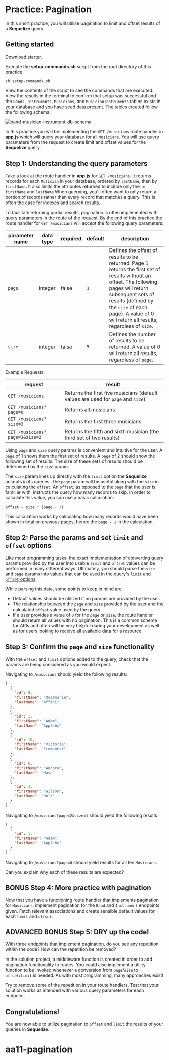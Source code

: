 # Practice: Pagination

In this short practice, you will utilize pagination to limit and offset results
of a **Sequelize** query.

## Getting started

Download starter. 

Execute the __setup-commands.sh__ script from the root directory of this
practice. 

```shell
sh setup-commands.sh
```

View the contents of the script to see the commands that are executed. View the
results in the terminal to confirm that setup was successful and the `Bands`,
`Instruments`, `Musicians`, and `MusicianInstruments` tables exists in your
database and you have seed data present. The tables created follow the following
schema:

![band-musician-instrument-db-schema]

In this practice you will be implementing the `GET /musicians` route handler in
__app.js__ which will query your database for all `Musicians`. You will use
query parameters from the request to create limit and offset values for the
**Sequelize** query.

## Step 1: Understanding the query parameters

Take a look at the route handler in __app.js__ for `GET /musicians`. It returns
records for each `Musician` in your database, ordered by `lastName`, then by
`firstName`. It also limits the attributes returned to include only the `id`,
`firstName` and `lastName` When querying, you'll often want to only return a
portion of records rather than every record that matches a query. This is often
the case for indexes and search results.

To facilitate returning partial results, pagination is often implemented with
query parameters in the route of the request. By the end of this practice the
route handler for `GET /musicians` will accept the following query parameters:

| parameter name | data type | required | default | description                                                                                                                                                                                                                                                           |
| -------------- | --------- | -------- | ------- | --------------------------------------------------------------------------------------------------------------------------------------------------------------------------------------------------------------------------------------------------------------------- |
| `page`         | integer   | false    | `1`     | Defines the offset of results to be returned. Page 1 returns the first set of results without an offset. The following pages will return subsequent sets of results (defined by the `size` of each page). A value of 0 will return all results, regardless of `size`. |
| `size`         | integer   | false    | `5`     | Defines the number of results to be returned. A value of 0 will return all results, regardless of `page`.                                                                                                                                                             |

Example Requests:

| request                        | result                                                                           |
| ------------------------------ | -------------------------------------------------------------------------------- |
| `GET /musicians`               | Returns the first five musicians (default values are used for `page` and `size`) |
| `GET /musicians?page=0`        | Returns all musicians                                                            |
| `GET /musicians?size=3`        | Returns the first three musicians                                                |
| `GET /musicians?page=3&size=2` | Returns the fifth and sixth musician (the third set of two results)              |

Using `page` and `size` query params is convenient and intuitive for the user. A
`page` of 1 shows them the first set of results. A `page` of 2 should show the
following set of results. The size of these sets of results should be determined
by the `size` param.

The `size` param lines up directly with the `limit` option the **Sequelize**
accepts in its queries. The `page` param will be useful along with the `size` in
calculating the `offset`. An `offset`, as opposed to the `page` that the user is
familiar with, instructs the query how many records to skip. In order to
calculate this value, you can use a basic calculation:

```js
offset = size * (page - 1)
```

This calculation works by calculating how many records would have been shown in
total on *previous* pages, hence the `page - 1` in the calculation.

## Step 2: Parse the params and set `limit` and `offset` options

Like most programming tasks, the exact implementation of converting query params
provided by the user into usable `limit` and `offset` values can be performed in
many different ways. Ultimately, you should parse the `size` and `page` params
into values that can be used in the query's
[`limit` and `offset` options][pagination docs].

While parsing this data, some points to keep in mind are:

  * Default values should be utilized if no params are provided by the user.
  * The relationship between the `page` and `size` provided by the user and the
    calculated `offset` value used by the query.
  * If a user provides a value of `0` for the `page` or `size`, the route
    handler should return all values with no pagination. This is a common scheme
    for APIs and often will be very helpful during your development as well as
    for users looking to receive all available data for a resource.


## Step 3: Confirm the `page` and `size` functionality

With the `offset` and `limit` options added to the query, check that the params
are being considered as you would expect.

Navigating to `/musicians` should yield the following results:

```json
[
  {
    "id": 9,
    "firstName": "Rosemarie",
    "lastName": "Affini"
  },
  {
    "id": 1,
    "firstName": "Adam",
    "lastName": "Appleby"
  },
  {
    "id": 10,
    "firstName": "Victoria",
    "lastName": "Cremonesi"
  },
  {
    "id": 6,
    "firstName": "Aurora",
    "lastName": "Hase"
  },
  {
    "id": 3,
    "firstName": "Wilson",
    "lastName": "Holt"
  }
]
```

Navigating to `/musicians?page=2&size=1` should yield the following results:

```json
[
  {
    "id": 1,
    "firstName": "Adam",
    "lastName": "Appleby"
  }
]
```

Navigating to `/musicians?page=0` should yield results for all ten `Musicians`.

Can you explain why each of these results are expected?


## BONUS Step 4: More practice with pagination

Now that you have a functioning route handler that implements pagination for
`Musicians`, implement pagination for the `Band` and `Instrument` endpoints given.
Fetch relevant associations and create sensible default values for each `limit`
and `offset`.


## ADVANCED BONUS Step 5: DRY up the code!

With three endpoints that implement pagination, do you see any repetition within
the code? How can the repetition be removed?

In the solution project, a middleware function is created in order to add
pagination functionality to routes. You could also implement a utility function
to be invoked whenever a conversion from `page`/`size` to `offset`/`limit` is
needed. As with most programming, many approaches exist!

Try to remove some of the repetition in your route handlers. Test that your
solution works as intended with various query parameters for each endpoint.


## Congratulations!

You are now able to utilize pagination to `offset` and `limit` the results of
your queries in **Sequelize**.


[band-musician-instrument-db-schema]: https://appacademy-open-assets.s3.us-west-1.amazonaws.com/Modular-Curriculum/content/week-11/practices/band-musician-instrument-db-schema.png
[band-musician-instrument-db-diagram-info]: https://appacademy-open-assets.s3.us-west-1.amazonaws.com/Modular-Curriculum/content/week-11/practices/band-musician-instrument-db-diagram-info.txt
[pagination docs]: https://sequelize.org/docs/v6/core-concepts/model-querying-basics/#limits-and-pagination
# aa11-pagination
